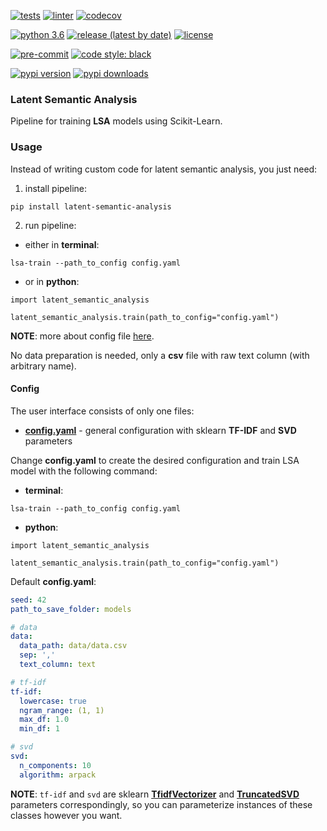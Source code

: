 [![tests](https://github.com/dayyass/latent-semantic-analysis/actions/workflows/tests.yml/badge.svg)](https://github.com/dayyass/latent-semantic-analysis/actions/workflows/tests.yml)
[![linter](https://github.com/dayyass/latent-semantic-analysis/actions/workflows/linter.yml/badge.svg)](https://github.com/dayyass/latent-semantic-analysis/actions/workflows/linter.yml)
[![codecov](https://codecov.io/gh/dayyass/latent-semantic-analysis/branch/main/graph/badge.svg?token=Y39Q5786DL)](https://codecov.io/gh/dayyass/latent-semantic-analysis)

[![python 3.6](https://img.shields.io/badge/python-3.6-blue.svg)](https://github.com/dayyass/latent-semantic-analysis#requirements)
[![release (latest by date)](https://img.shields.io/github/v/release/dayyass/latent-semantic-analysis)](https://github.com/dayyass/latent-semantic-analysis/releases/latest)
[![license](https://img.shields.io/github/license/dayyass/latent-semantic-analysis?color=blue)](https://github.com/dayyass/latent-semantic-analysis/blob/main/LICENSE)

[![pre-commit](https://img.shields.io/badge/pre--commit-enabled-black)](https://github.com/dayyass/latent-semantic-analysis/blob/main/.pre-commit-config.yaml)
[![code style: black](https://img.shields.io/badge/code%20style-black-000000.svg)](https://github.com/psf/black)

[![pypi version](https://img.shields.io/pypi/v/latent-semantic-analysis)](https://pypi.org/project/latent-semantic-analysis)
[![pypi downloads](https://img.shields.io/pypi/dm/latent-semantic-analysis)](https://pypi.org/project/latent-semantic-analysis)

### Latent Semantic Analysis
Pipeline for training **LSA** models using Scikit-Learn.

### Usage
Instead of writing custom code for latent semantic analysis, you just need:
1. install pipeline:
```shell script
pip install latent-semantic-analysis
```
2. run pipeline:
- either in **terminal**:
```shell script
lsa-train --path_to_config config.yaml
```
- or in **python**:
```python3
import latent_semantic_analysis

latent_semantic_analysis.train(path_to_config="config.yaml")
```

**NOTE**: more about config file [here](https://github.com/dayyass/latent-semantic-analysis/tree/main#config).

No data preparation is needed, only a **csv** file with raw text column (with arbitrary name).

#### Config
The user interface consists of only one files:
- [**config.yaml**](https://github.com/dayyass/latent-semantic-analysis/blob/main/config.yaml) - general configuration with sklearn **TF-IDF** and **SVD** parameters

Change **config.yaml** to create the desired configuration and train LSA model with the following command:
- **terminal**:
```shell script
lsa-train --path_to_config config.yaml
```
- **python**:
```python3
import latent_semantic_analysis

latent_semantic_analysis.train(path_to_config="config.yaml")
```

Default **config.yaml**:
```yaml
seed: 42
path_to_save_folder: models

# data
data:
  data_path: data/data.csv
  sep: ','
  text_column: text

# tf-idf
tf-idf:
  lowercase: true
  ngram_range: (1, 1)
  max_df: 1.0
  min_df: 1

# svd
svd:
  n_components: 10
  algorithm: arpack
```

**NOTE**: `tf-idf` and `svd` are sklearn [**TfidfVectorizer**](https://scikit-learn.org/stable/modules/generated/sklearn.feature_extraction.text.TfidfVectorizer.html?highlight=tfidf#sklearn.feature_extraction.text.TfidfVectorizer) and [**TruncatedSVD**](https://scikit-learn.org/stable/modules/generated/sklearn.decomposition.TruncatedSVD.html) parameters correspondingly, so you can parameterize instances of these classes however you want.
